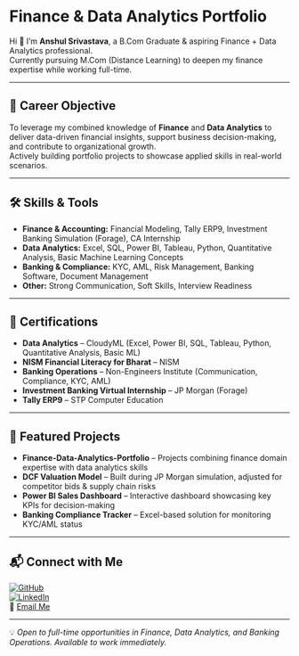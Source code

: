 # Finance & Data Analytics Portfolio  

Hi 👋 I’m **Anshul Srivastava**, a B.Com Graduate & aspiring Finance + Data Analytics professional.  
Currently pursuing M.Com (Distance Learning) to deepen my finance expertise while working full-time.  

---

## 💼 Career Objective  
To leverage my combined knowledge of **Finance** and **Data Analytics** to deliver data-driven financial insights, support business decision-making, and contribute to organizational growth.  
Actively building portfolio projects to showcase applied skills in real-world scenarios.

---

## 🛠 Skills & Tools  
- **Finance & Accounting:** Financial Modeling, Tally ERP9, Investment Banking Simulation (Forage), CA Internship  
- **Data Analytics:** Excel, SQL, Power BI, Tableau, Python, Quantitative Analysis, Basic Machine Learning Concepts  
- **Banking & Compliance:** KYC, AML, Risk Management, Banking Software, Document Management  
- **Other:** Strong Communication, Soft Skills, Interview Readiness  

---

## 📜 Certifications  
- **Data Analytics** – CloudyML (Excel, Power BI, SQL, Tableau, Python, Quantitative Analysis, Basic ML)  
- **NISM Financial Literacy for Bharat** – NISM  
- **Banking Operations** – Non-Engineers Institute (Communication, Compliance, KYC, AML)  
- **Investment Banking Virtual Internship** – JP Morgan (Forage)  
- **Tally ERP9** – STP Computer Education  

---

## 📂 Featured Projects  
- **Finance-Data-Analytics-Portfolio** – Projects combining finance domain expertise with data analytics skills  
- **DCF Valuation Model** – Built during JP Morgan simulation, adjusted for competitor bids & supply chain risks  
- **Power BI Sales Dashboard** – Interactive dashboard showcasing key KPIs for decision-making  
- **Banking Compliance Tracker** – Excel-based solution for monitoring KYC/AML status  

---

## 📬 Connect with Me
[![GitHub](https://img.shields.io/badge/GitHub-Profile-black?logo=github)](https://github.com/Anshul-Srivastava09)  
[![LinkedIn](https://img.shields.io/badge/LinkedIn-Profile-blue?logo=linkedin)](https://www.linkedin.com/in/anshul-data)  
📧 [Email Me](mailto:anshulsri09@gmail.com)

---

💡 *Open to full-time opportunities in Finance, Data Analytics, and Banking Operations. Available to work immediately.*  
